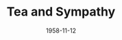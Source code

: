 ---
title: Tea and Sympathy
date: 1958-11-12
opening_date: 1958-11-12
closing_date: 1958-11-22
layout: productions
playbill:
Theatre: Theatre Jacksonville
Venue: Little Theatre
cast:
- Laura Reynolds: Thelma Mayeron
- Lilly Sears: Hazel Miller
- Tom Lee: William E. Schill
- David Harris: David F. Harlin
- George Edwards: Ralph
- Dick Wright: Al
- Buzzy Klausner: Steve
- Norman Howard: Bill Reynolds
- Bob Simpson: Phil
- Marshall Grauer: Herbert Lee
crew:
- Designer and Director: Maurice Geoffrey
- Stage Manager: Bill Gibbs
- Assistant Stage Manager: Mark Harris
- book-holder: Libbi Whiteman
- Lighting:
  - Chuck Tankersley
  - Dr. Alvin Gross
  - Jean Tankersley
  - Art Logan
- Sound Effects:
  - Dorothy Massey
  - Eldene Moulton
- Wardrobe:
  - Mary Lou Crique
  - Agatha Norvell
  - Dorothy Portnoy
  - Jean Tankersley
- Properties:
  - Esther Mae Blankenbeckler
  - Sue Henderson
  - Thelma Altman
  - Marie Bristow
  - Gayle Swymer
  - Dave Adams
  - Esher Barnes
  - Joan Bristow
- Make-Up:
  - Polly Clendening
  - Beverly Fink
  - Rozelle Cohen
  - Barbara Aspinwall
  - John Tacy
  - Jean Tankersley
  - Anne Koontz
  - Gayle Ragland
  - Peggy Gift
  - A. Ira Fink
- Scenery:
  - Frank Ridge
  - Mark Harris
  - Dixie Cohen
  - Buzzy Klausner
  - Sid Backer
  - Dave Adams
  - John Tacy
  - Malcolm Argo
  - Marie Logan
  - Art Logan
  - Phyllis Druhl
  - Bunni Thornhill
  - Felix Jacobs
  - Rozelle Cohen
  - Dorothy Johnson
  - Susan Massey
  - Barbara Aspinwall
  - Klip Smith
  - Betty Smith
  - Sylvester Scotti
  - Kathryn Allen
  - Linda Davis
  - Bill Schill
  - Gladys Brown
orchestra:
---